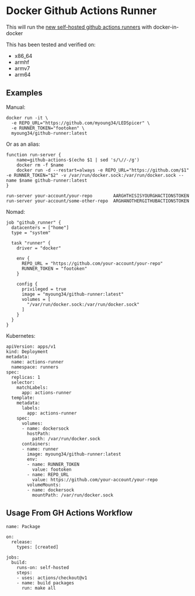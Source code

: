 Docker Github Actions Runner
============================

This will run the [new self-hosted github actions runners](https://help.github.com/en/actions/automating-your-workflow-with-github-actions/hosting-your-own-runners) with docker-in-docker

This has been tested and verified on:

 * x86_64
 * armhf
 * armv7
 * arm64

## Examples ##

Manual:

```
docker run -it \
  -e REPO_URL="https://github.com/myoung34/LEDSpicer" \
  -e RUNNER_TOKEN="footoken" \
  myoung34/github-runner:latest
```

Or as an alias:

```
function run-server {
    name=github-actions-$(echo $1 | sed 's/\//-/g')
    docker rm -f $name
    docker run -d --restart=always -e REPO_URL="https://github.com/$1" -e RUNNER_TOKEN="$2" -v /var/run/docker.sock:/var/run/docker.sock --name $name github-runner:latest
}

run-server your-account/your-repo        AARGHTHISISYOURGHACTIONSTOKEN
run-server your-account/some-other-repo  ARGHANOTHERGITHUBACTIONSTOKEN
```

Nomad:

```
job "github_runner" {
  datacenters = ["home"]
  type = "system"

  task "runner" {
    driver = "docker"

    env {
      REPO_URL = "https://github.com/your-account/your-repo"
      RUNNER_TOKEN = "footoken"
    }

    config {
      privileged = true
      image = "myoung34/github-runner:latest"
      volumes = [
        "/var/run/docker.sock:/var/run/docker.sock"
      ]
    }
  }
}
```

Kubernetes:

```
apiVersion: apps/v1
kind: Deployment
metadata:
  name: actions-runner
  namespace: runners
spec:
  replicas: 1
  selector:
    matchLabels:
      app: actions-runner
  template:
    metadata:
      labels:
        app: actions-runner
    spec:
      volumes:
      - name: dockersock
        hostPath:
          path: /var/run/docker.sock
      containers:
      - name: runner
        image: myoung34/github-runner:latest
        env:
        - name: RUNNER_TOKEN
          value: footoken
        - name: REPO_URL
          value: https://github.com/your-account/your-repo
        volumeMounts:
        - name: dockersock
          mountPath: /var/run/docker.sock
```

## Usage From GH Actions Workflow ##

```
name: Package

on:
  release:
    types: [created]

jobs:
  build:
    runs-on: self-hosted
    steps:
    - uses: actions/checkout@v1
    - name: build packages
      run: make all
```
